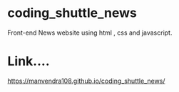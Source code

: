 # coding_shuttle_news
Front-end News website using html , css and javascript. 

<h1>Link....</h1>

https://manvendra108.github.io/coding_shuttle_news/
